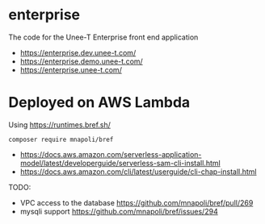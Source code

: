 # enterprise

The code for the Unee-T Enterprise front end application

* https://enterprise.dev.unee-t.com/
* https://enterprise.demo.unee-t.com/
* https://enterprise.unee-t.com/

# Deployed on AWS Lambda

Using https://runtimes.bref.sh/

	composer require mnapoli/bref

* https://docs.aws.amazon.com/serverless-application-model/latest/developerguide/serverless-sam-cli-install.html
* https://docs.aws.amazon.com/cli/latest/userguide/cli-chap-install.html

TODO:
* VPC access to the database https://github.com/mnapoli/bref/pull/269
* mysqli support https://github.com/mnapoli/bref/issues/294

